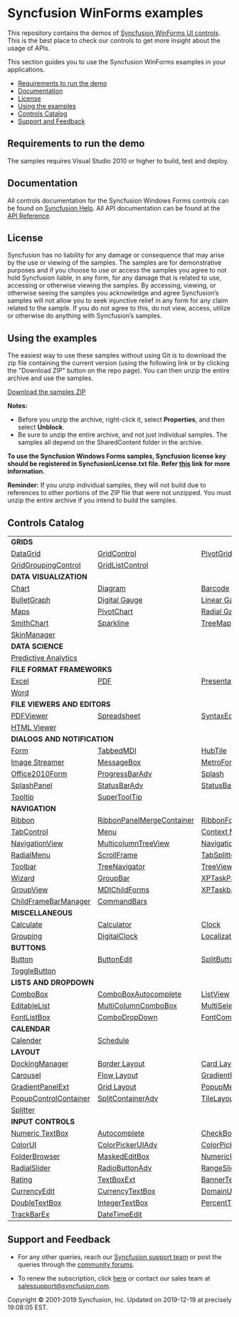 # Syncfusion WinForms examples

This repository contains the demos of [Syncfusion WinForms UI controls](https://www.syncfusion.com/products/winforms?utm_source=github&utm_medium=listing). This is the best place to check our controls to get more insight about the usage of APIs.

This section guides you to use the Syncfusion WinForms examples in your applications.

* [Requirements to run the demo](#requirements-to-run-the-demo)
* [Documentation](#documentation)
* [License](#license)
* [Using the examples](#using-the-examples)
* [Controls Catalog](#controls-catalog)
* [Support and Feedback](#support-and-feedback)

## <a name="requirements-to-run-the-demo"></a>Requirements to run the demo ##

The samples requires Visual Studio 2010 or higher to build, test and deploy. 

## <a name="documentation"></a>Documentation ##

All controls documentation for the Syncfusion Windows Forms controls can be found on [Syncfusion Help](https://help.syncfusion.com/windowsforms/overview?utm_source=github&utm_medium=listing). All API documentation can be found at the [API Reference](https://help.syncfusion.com/cr/windowsforms?utm_source=github&utm_medium=listing).


## <a name="license"></a>License ##

Syncfusion has no liability for any damage or consequence that may arise by the use or viewing of the samples. The samples are for demonstrative purposes and if you choose to use or access the samples you agree to not hold Syncfusion liable, in any form, for any damage that is related to use, accessing or otherwise viewing the samples. By accessing, viewing, or otherwise seeing the samples you acknowledge and agree Syncfusion’s samples will not allow you to seek injunctive relief in any form for any claim related to the sample. If you do not agree to this, do not view, access, utilize or otherwise do anything with Syncfusion’s samples.

## <a name="using-the-samples"></a>Using the examples ##

The easiest way to use these samples without using Git is to download the zip file containing the current version (using the following link or by clicking the "Download ZIP" button on the repo page). You can then unzip the entire archive and use the samples.

   [Download the samples ZIP](../../archive/master.zip)

   **Notes:** 
   * Before you unzip the archive, right-click it, select **Properties**, and then select **Unblock**.
   * Be sure to unzip the entire archive, and not just individual samples. The samples all depend on the SharedContent folder in the archive.  

**To use the Syncfusion Windows Forms samples, Syncfusion license key should be registered in SyncfusionLicense.txt file. Refer [this](https://www.syncfusion.com/kb/9002?utm_source=github&utm_medium=listing) link for more information.**



**Reminder:** If you unzip individual samples, they will not build due to references to other portions of the ZIP file that were not unzipped. You must unzip the entire archive if you intend to build the samples.


## <a name="controls-catalog"></a>Controls Catalog ## 

<table>
<tr>
<td colspan="3" rowspan="1">
<b>GRIDS<b>
</td>
</tr>    
<tr>
<td>
<a href="DataGrid.WinForms/Samples">DataGrid</a>
</td>
<td>
<a href="Grid.Windows/Samples/Serialization/Serialization%20Demo">GridControl</a>
</td>
<td>
<a href="XlsIO.Windows/Samples/Business%20Intelligence/Pivot%20Table">PivotGrid</a>
</td>
</tr>
<tr>
<td>
<a href="Grid.Grouping.Windows/Samples">GridGroupingControl</a>
</td>
<td>
<a href="Grid.Windows/Samples/Grid%20List%20Control">GridListControl</a>
</td>
<td/>
</tr>
<tr>
<td colspan="3" rowspan="1">
<b>DATA VISUALIZATION</b>
</td>
</tr>    
<tr>
<td>
<a href="Chart.Windows/Samples">Chart</a>
</td>
<td>
<a href="Diagram.Windows/Samples">Diagram</a>
</td>
<td>
<a href="SfBarcode.Windows/Samples">Barcode</a>
</td>
</tr>
<tr>
<td>
<a href="BulletGraph.Windows/Samples">BulletGraph</a>
</td>
<td>
<a href="Gauge.Windows/Samples/DigitalGauge/DigitalGauge">Digital Gauge</a>
</td>
<td>
<a href="Gauge.Windows/Samples/LinearGauge/LinearGauge">Linear Gauge</a>
</td>
</tr>
<tr>
<td>
<a href="Maps.Windows">Maps</a>
</td>
<td>
<a href="XlsIO.Windows/Samples/Business%20Intelligence/Pivot%20Chart">PivotChart</a>
</td>
<td>
<a href="Gauge.Windows/Samples/RadialGauge/RadialGauge">Radial Gauge</a>
</td>

</tr>
<tr>
<td>
<a href="SmithChart.WinForms/Samples">SmithChart</a>
</td>
<td>
<a href="Spreadsheet.Windows/Samples/Sparklines">Sparkline</a>
</td>
<td>
<a href="TreeMap.Windows">TreeMap</a>
</td>
</tr>
<tr>
<td>
<a href="Tools.Windows/Samples/Skin%20Manager/Skin%20Manager">SkinManager</a>
</td>
<td/>
<td/>
</tr>
<tr>
<td colspan="3" rowspan="1">
<b>DATA SCIENCE</b>
</td>
</tr>    
<tr>
<td colspan="3" rowspan="1">
<a href="PMML.Windows/PMMLWFSampleBrowser">Predictive Analytics</a>
</td>
</tr>
<tr>
<td colspan="3" rowspan="1">
<b>FILE FORMAT FRAMEWORKS</b>
</td>
</tr>    
<tr>
<td>
<a href="XlsIO.Windows/Samples">Excel</a>
</td>
<td>
<a href="PDF.Windows/Samples">PDF</a>
</td>
<td>
<a href="Presentation.Windows/Samples">Presentation</a>
</td>
</tr>
<tr>
<td>
<a href="DocIO.Windows/Samples">Word</a>
</td>
<td/>
<td/>
</tr>
<tr>
<td colspan="3" rowspan="1">
<b>FILE VIEWERS AND EDITORS
</tr>
<tr>
<td >
<a href="PdfViewer.Windows/Samples">PDFViewer</a>
</td>
<td>
<a href="Spreadsheet.Windows">Spreadsheet</a>
</td>
<td>
<a href="Tools.Windows/Samples/Editor%20Controls/Editor%20Controls">SyntaxEditor</a>
</td>
</tr>
<tr>
<td>
<a href="HTMLUI.Windows">HTML Viewer</a>
</td>
<td/>
<td/>
</tr>
<tr>
<td colspan="3" rowspan="1">
<b>DIALOGS AND NOTIFICATION</b>
</td>
</tr>    
<tr>
<td>
<a href="Core.WinForms/Samples/SfForm">Form</a>
</td>
<td>
<a href="Tools.Windows/Samples/TabbedMdi%20manager/Tabbed%20MDI">TabbedMDI</a>
</td>
<td>
<a href="Tools.Windows/Samples/HubTile/HubTile/HubTile">HubTile</a>
</td>

</tr>
<tr>
<td>
<a href="Tools.Windows/Samples/Tile%20layout/TileLayout">Image Streamer</a>
</td>
<td>
<a href="Tools.Windows/Samples/MessageBoxAdv">MessageBox</a>
</td>
<td>
<a href="Tools.Windows/Samples">MetroForm</a>
</td>
</tr>
<tr>
<td>
<a href="Tools.Windows/Samples/Office%20Style%20Form/Office2010Form">Office2010Form</a>
</td>
<td>
<a href="Tools.Windows/Samples/Progressbar">ProgressBarAdv</a>
</td>
<td>
<a href="Tools.Windows/Samples/Splash/Splash%20Control">Splash</a>
</td>
</tr>

<tr>
<td>
<a href="Tools.Windows/Samples/Splash/SplashPanel">SplashPanel</a>
</td>
<td>
<a href="Tools.Windows/Samples/StatusBar/StatusBarAdv">StatusBarAdv</a>
</td>
<td>
<a href="Tools.Windows/Samples/StatusBar/StatusBarAdv%20Panel">StatusBarAdvPanel</a>
</td>
</tr>
<tr>
<td>
<a href="Core.WinForms/Samples/SfToolTip/GettingStarted">Tooltip</a>
</td>
<td>
<a href="Tools.Windows/Samples/Super%20Tooltip/SuperTooltip">SuperToolTip</a>
</td>
<td/>
</tr>

<tr>
<td colspan="3" rowspan="1">
<b>NAVIGATION</b>
</td>
</tr>    
<tr>
<td>
<a href="Tools.Windows/Samples/Ribbon/RibbonControlAdv">Ribbon</a>
</td>
<td>
<a href="Tools.Windows/Samples/Ribbon/RibbonMerge">RibbonPanelMergeContainer</a>
</td>
<td>
<a href="Tools.Windows/Samples/Ribbon">RibbonForm</a>
</td>
</tr>
<tr>
<td>
<a href="Tools.Windows/Samples/TabControl">TabControl</a>
</td>
<td>
<a href="Tools.Windows/Samples/Menu">Menu</a>
</td>
<td>
<a href="Tools.Windows/Samples/Context%20Menu">Context Menu</a>
</td>
</tr>

<tr>
<td>
<a href="Tools.Windows/Samples/Hierarchical%20navigator/Navigation%20View">NavigationView</a>
</td>
<td>
<a href="Tools.Windows/Samples/MultiColumnTreeView">MulticolumnTreeView</a>
</td>
<td>
<a href="Tools.Windows/Samples/NavigationDrawer">NavigationDrawer</a>
</td>
</tr>

<tr>
<td>
<a href="Tools.Windows/Samples/RadialMenu">RadialMenu</a>
</td>
<td>
<a href="Tools.Windows/Samples/Scrollers%20Frame/Scrollers%20Frame">ScrollFrame</a>
</td>
<td>
<a href="Tools.Windows/Samples/Container%20controls/TabBarSplitter">TabSplitter Container</a>
</td>
</tr>

<tr>
<td>
<a href="Tools.Windows/Samples/ToolBars/Toolbars">Toolbar</a>
</td>
<td>
<a href="Tools.Windows/Samples/TreeNavigator">TreeNavigator</a>
</td>
<td>
<a href="Tools.Windows/Samples/TreeView">TreeView</a>
</td>
</tr>
<tr>
<td>
<a href="Tools.Windows/Samples/Wizard/Wizard%20Control">Wizard</a>
</td>
<td>
<a href="Tools.Windows/Samples/GroupBar">GroupBar</a>
</td>
<td>
<a href="Tools.Windows/Samples/Wizard/Task%20Pane">XPTaskPane</a>
</td>
</tr>

<tr>
<td>
<a href="Grid.Grouping.Windows">GroupView</a>
</td>
<td>
<a href="Tools.Windows/Samples/Menu/MDI%20Merge">MDIChildForms</a>
</td>
<td>
<a href="Tools.Windows/Samples/TaskBar/XpTaskbar">XPTaskbar</a>
</td>
</tr>

<tr>
<td>
<a href="Tools.Windows/Samples/Menu">ChildFrameBarManager</a>
</td>
<td>
<a href="Tools.Windows/Samples/ToolBars/Command%20Bars">CommandBars</a>
</td>
<td/>
</tr>

<tr>
<td colspan="3" rowspan="1">
<b>MISCELLANEOUS</b>
</td>
</tr>    
<tr>
<td>
<a href="Calculate.Windows/Samples">Calculate</a>
</td>
<td>
<a href="Tools.Windows/Samples/Input%20Controls/Calculator">Calculator</a>
</td>
<td>
<a href="Tools.Windows/Samples/Clock/Clock">Clock</a>
</td>
</tr>
<tr>
<td>
<a href="Grid.Grouping.Windows/Samples">Grouping</a>
</td>
<td>
<a href="Tools.Windows/Samples/Digital%20Clock">DigitalClock</a>
</td>
<td>
<a href="Tools.Windows/Samples/Localization">Localization</a>
</td>
</tr>

<tr>
<td colspan="3" rowspan="1">
<b>BUTTONS</b>
</td>
</tr>    
<tr>
<td>
<a href="Core.WinForms/Samples/SfButton">Button</a>
</td>
<td>
<a href="Tools.Windows/Samples/Editor%20Controls/Editor%20Controls">ButtonEdit</a>
</td>
<td>
<a href="Core.WinForms/Samples/SfButton/Buttons">SplitButton</a>
</td>
</tr>
<tr>
<td>
<a href="Tools.Windows/Samples/ToggleButton/ToggleButton">ToggleButton</a>
</td>
<td/>
<td/>
</tr>

<tr>
<td colspan="3" rowspan="1">
<b>LISTS AND DROPDOWN</b>
</td>
</tr>
<tr>
<td>
<a href="ListView.WinForms/Samples/SfComboBox">ComboBox</a>
</td>
<td>
<a href="Tools.Windows/Samples/List%20Controls/ComboBox%20Autocomplete">ComboBoxAutocomplete</a>
</td>
<td>
<a href="ListView.WinForms/Samples/SfListView">ListView</a>
</td>
</tr>
<tr>
<td>
<a href="Tools.Windows/Samples/Editor%20Controls/Editor%20Controls">EditableList</a>
</td>
<td>
<a href="Tools.Windows/Samples/List%20Controls/Multi%20Column%20ComboBox">MultiColumnComboBox</a>
</td>
<td>
<a href="ListView.WinForms/Samples/SfComboBox/MultiSelection">MultiSelectionComboBox</a>
</td>
</tr>

<tr>
<td>
<a href="Tools.Windows/Samples/List%20Controls/FontListBox">FontListBox</a>
</td>
<td>
<a href="Tools.Windows/Samples/List%20Controls/Combo%20DropDown">ComboDropDown</a>
</td>
<td>
<a href="Tools.Windows/Samples/FontComboBox">FontComboBox</a>
</td>
</tr>

<tr>
<td colspan="3" rowspan="1">
<b>CALENDAR</b>
</td>
</tr>
<tr>
<td>
<a href="Tools.Windows/Samples/Input%20Controls/SfCalendar">Calender</a>
</td>
<td>
<a href="Schedule.Windows/Samples">Schedule</a>
</td>
<td/>
</tr>

<tr>
<td colspan="3" rowspan="1">
<b>LAYOUT</b>
</td>
</tr>    
<tr>
<td>
<a href="Tools.Windows/Samples/Docking%20manager">DockingManager</a>
</td>
<td>
<a href="Tools.Windows/Samples/Layout manager/BorderLayout">Border Layout</a>
</td>
<td>
<a href="Tools.Windows/Samples/Layout manager/CardLayout">Card Layout</a>
</td>
</tr>

<tr>
<td>
<a href="Tools.Windows/Samples/Carousel/Carousel">Carousel</a>
</td>
<td>
<a href="Tools.Windows/Samples/Layout manager/FlowLayout">Flow Layout</a>
</td>
<td>
<a href="Tools.Windows/Samples/Container%20controls/Gradient%20Panel">GradientPanel</a>
</td>
</tr>

<tr>
<td>
<a href="Tools.Windows/Samples/Container%20controls/Gradient%20Panel">GradientPanelExt</a>
</td>
<td>
<a href="Tools.Windows/Samples/Layout manager/GridLayout">Grid Layout</a>
</td>
<td>
<a href="Tools.Windows/Samples/Container%20controls/Popup%20Container">PopupMenu</a>
</td>
</tr>

<tr>
<td>
<a href="Tools.Windows/Samples/Container%20controls/Popup%20Container">PopupControlContainer</a>
</td>
<td>
<a href="Tools.Windows/Samples/Container%20controls/Split%20ContainerAdv">SplitContainerAdv</a>
</td>
<td>
<a href="Tools.Windows/Samples/Tile%20layout/TileLayout">TileLayout</a>
</td>
</tr>
<tr>
<td>
<a href="Tools.Windows/Samples/Tile%20layout/TileLayout">Splitter</a>
</td>
<td/>
<td/>
</tr>


<tr>
<td colspan="3" rowspan="1">
<b>INPUT CONTROLS</b>
</td>
</tr>                               
<tr>
<td>
<a href="Tools.Windows/Samples/Input%20Controls/SfNumericTextBox">Numeric TextBox</a>
</td>
<td>
<a href="Tools.Windows/Samples/Input%20Controls/Autocomplete">Autocomplete</a>
</td>
<td>
<a href="Tools.Windows/Samples/Input%20Controls/CheckBoxAdv">CheckBoxAdv</a>
</td>
</tr>
<tr>
<td>
<a href="Tools.Windows/Samples/ColorUI%20Controls/Color%20UI%20Control">ColorUI</a>
</td>
<td>
<a href="Tools.Windows/Samples/ColorUI%20Controls/Color%20UI%20Control">ColorPickerUIAdv</a>
</td>
<td>
<a href="Tools.Windows/Samples/ColorUI%20Controls/ColorPickerButton">ColorPicker Button</a>
</td>
</tr>
<tr>
<td>
<a href="Tools.Windows/Samples/FolderBrowser/Folder%20Browser">FolderBrowser</a>
</td>
<td>
<a href="Tools.Windows/Samples/Editor%20Controls/Editor%20Controls">MaskedEditBox</a>
</td>
<td>
<a href="Tools.Windows/Samples/Editor%20Controls/Editor%20Controls">NumericUpdownExt</a>
</td>
</tr>
<tr>
<td>
<a href="Tools.Windows/Samples/RadialSlider/RadialSlider">RadialSlider</a>
</td>
<td>
<a href="Tools.Windows/Samples/Input%20Controls/RadioButtonAdv">RadioButtonAdv</a>
</td>
<td>
<a href="Tools.Windows/Samples/RangeSlider">RangeSlider</a>
</td>
</tr>
<tr>
<td>
<a href="Tools.Windows/Samples/RatingControl">Rating</a>
</td>
<td>
<a href="Tools.Windows/Samples/Editor%20Controls/Editor%20Controls">TextBoxExt</a>
</td>
<td>
<a href="Tools.Windows/Samples/Editor%20Controls/Editor%20Controls">BannerText</a>
</td>
</tr>

<tr>
<td>
<a href="Tools.Windows/Samples/Editor%20Controls/Editor%20Controls">CurrencyEdit</a>
</td>
<td>
<a href="Tools.Windows/Samples/Editor%20Controls/Editor%20Controls">CurrencyTextBox</a>
</td>
<td>
<a href="Tools.Windows/Samples/Editor%20Controls/Editor%20Controls">DomainUpdownExt</a>
</td>
</tr>
<tr>

<td>
<a href="Tools.Windows/Samples/Editor%20Controls/Editor%20Controls">DoubleTextBox</a>
</td>
<td>
<a href="Tools.Windows/Samples/Editor%20Controls/Editor%20Controls">IntegerTextBox</a>
</td>
<td>
<a href="Tools.Windows/Samples/Editor%20Controls/Editor%20Controls">PercentTextBox</a>
</td>
</tr>
<tr>
<td>
<a href="Tools.Windows/Samples/Editor%20Controls/Editor%20Controls">TrackBarEx</a>
</td>
<td>
<a href="Tools.Windows/Samples/Input%20Controls/SfDateTimeEdit/Getting%20Started">DateTimeEdit</a>
</td>
<td/>
</tr>
</table>

## <a name="support-and-feedback"></a>Support and Feedback ##

* For any other queries, reach our [Syncfusion support team](https://www.syncfusion.com/support/directtrac/incidents/newincident?utm_source=github&utm_medium=listing) or post the queries through the [community forums](https://www.syncfusion.com/forums?utm_source=github&utm_medium=listing).

* To renew the subscription, click [here](https://www.syncfusion.com/sales/products?utm_source=github&utm_medium=listing) or contact our sales team at <salessupport@syncfusion.com>.
  
<p>Copyright © 2001-2019 Syncfusion, Inc. Updated on 2019-12-19 at precisely 19:08:05 EST.</p>

